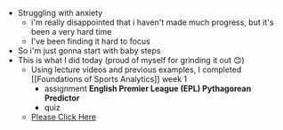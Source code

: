 - Struggling with anxiety
	- i'm really disappointed that i haven't made much progress, but it's been a very hard time
	- I've been finding it hard to focus
- So i'm just gonna start with baby steps
- This is what I did today (proud of myself for grinding it out 😊)
	- Using lecture videos and previous examples, I completed [[Foundations of Sports Analytics]] week 1
		- assignment
		  **English Premier League (EPL) Pythagorean Predictor**
		- quiz
	- [Please Click Here](https://drive.google.com/file/d/1QOPpyDbdT8XMc3eDUU1GLACeTxFpJzMX/preview)